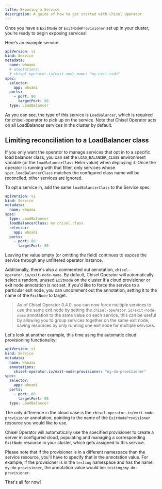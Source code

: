 ```yaml
---
title: Exposing a Service
description: A guide of how to get started with Chisel Operator.
---
```


Once you have a `ExitNode` or `ExitNodeProvisioner` set up in your cluster, you're ready to begin exposing services!

Here's an example service:

```yaml
apiVersion: v1
kind: Service
metadata:
  name: whoami
  # annotations:
  # chisel-operator.io/exit-node-name: "my-exit-node"
spec:
  selector:
    app: whoami
  ports:
    - port: 80
      targetPort: 80
  type: LoadBalancer
```

As you can see, the type of this service is `LoadBalancer`, which is required for chisel-operator to pick up on the service.
Note that Chisel Operator acts on all LoadBalancer services in the cluster by default.

## Limiting reconciliation to a LoadBalancer class

If you only want the operator to manage services that opt in to a specific load balancer class, you can set the `LOAD_BALANCER_CLASS` environment variable (or the `loadBalancerClass` Helm value) when deploying it.
Once the operator is running with that filter, only services whose `spec.loadBalancerClass` matches the configured class name will be reconciled; other services are ignored.

To opt a service in, add the same `loadBalancerClass` to the Service spec:

```yaml
apiVersion: v1
kind: Service
metadata:
  name: whoami
spec:
  type: LoadBalancer
  loadBalancerClass: my.chisel.class
  selector:
    app: whoami
  ports:
    - port: 80
      targetPort: 80
```

Leaving the value empty (or omitting the field) continues to expose the service through any unfiltered operator instance.

Additionally, there's also a commented out annotation, `chisel-operator.io/exit-node-name`.
By default, Chisel Operator will automatically select a random, unused `ExitNode` on the cluster if a cloud provisioner or exit node annotation is not set.
If you'd like to force the service to a particular exit node, you can uncomment out the annotation, setting it to the name of the `ExitNode` to target.

> As of Chisel Operator 0.4.0, you can now force multiple services to use the same exit node by setting the `chisel-operator.io/exit-node-name` annotation to the same value on each service, this can be useful by allowing you to group services together on the same exit node, saving resources by only running one exit node for multiple services.

<!-- TODO: cross namespace -->

Let's look at another example, this time using the automatic cloud provisioning functionality:

```yaml
apiVersion: v1
kind: Service
metadata:
  name: whoami
  annotations:
    chisel-operator.io/exit-node-provisioner: "my-do-provisioner"
spec:
  selector:
    app: whoami
  ports:
    - port: 80
      targetPort: 80
  type: LoadBalancer
```

The only difference in the cloud case is the `chisel-operator.io/exit-node-provisioner` annotation, pointing to the name of the `ExitNodeProvisioner` resource you would like to use.

Chisel Operator will automatically use the specified provisioner to create a server in configured cloud, populating and managing a corresponding `ExitNode` resource in your cluster, which gets assigned to this service.

Please note that if the provisioner is in a different namespace than the service resource, you'll have to specify that in the annotation value.
For example, if the provisioner is in the `testing` namespace and has the name `my-do-provisioner`, the annotation value would be: `testing/my-do-provisioner`.

That's all for now!
